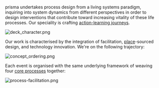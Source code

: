 prisma undertakes process design from a living systems paradigm, inquiring into system dynamics from different perspectives in order to design interventions that contribute toward increasing vitality of these life processes. Our speciality is crafting [action-learning journeys](/patterns/action-learning%20journeys.md).

![deck_character.png](/deck_character.png)

Our work is characterised by the integration of facilitation, [place](/glossary/Place.md)-sourced design, and technology innovation. We're on the following trajectory:

![concept_ordering.png](/concept_ordering.png)

Each event is organised with the same underlying framework of weaving four [core processes](/patterns/core%20processes.md) together: 

![process-facilitation.png](/process-facilitation.png)